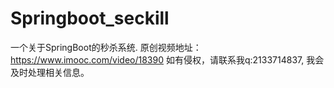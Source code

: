 # Springboot_seckill
一个关于SpringBoot的秒杀系统.
原创视频地址：https://www.imooc.com/video/18390
如有侵权，请联系我q:2133714837, 我会及时处理相关信息。
